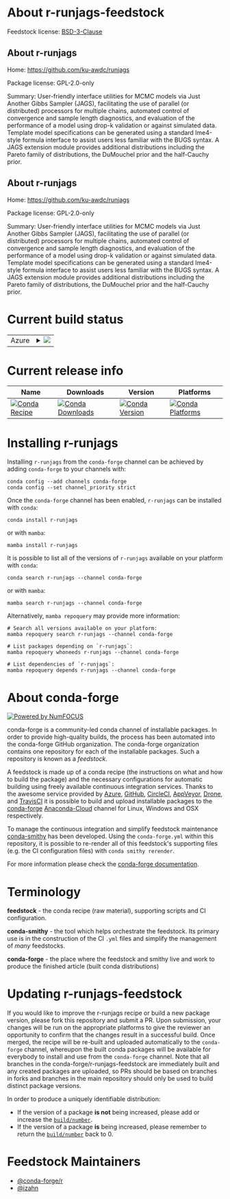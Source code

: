 About r-runjags-feedstock
=========================

Feedstock license: [BSD-3-Clause](https://github.com/conda-forge/r-runjags-feedstock/blob/main/LICENSE.txt)


About r-runjags
---------------

Home: https://github.com/ku-awdc/runjags

Package license: GPL-2.0-only

Summary: User-friendly interface utilities for MCMC models via Just Another Gibbs Sampler (JAGS), facilitating the use of parallel (or distributed) processors for multiple chains, automated control of convergence and sample length diagnostics, and evaluation of the performance of a model using drop-k validation or against simulated data. Template model specifications can be generated using a standard lme4-style formula interface to assist users less familiar with the BUGS syntax.  A JAGS extension module provides additional distributions including the Pareto family of distributions, the DuMouchel prior and the half-Cauchy prior.

About r-runjags
---------------

Home: https://github.com/ku-awdc/runjags

Package license: GPL-2.0-only

Summary: User-friendly interface utilities for MCMC models via Just Another Gibbs Sampler (JAGS), facilitating the use of parallel (or distributed) processors for multiple chains, automated control of convergence and sample length diagnostics, and evaluation of the performance of a model using drop-k validation or against simulated data. Template model specifications can be generated using a standard lme4-style formula interface to assist users less familiar with the BUGS syntax.  A JAGS extension module provides additional distributions including the Pareto family of distributions, the DuMouchel prior and the half-Cauchy prior.

Current build status
====================


<table>
    
  <tr>
    <td>Azure</td>
    <td>
      <details>
        <summary>
          <a href="https://dev.azure.com/conda-forge/feedstock-builds/_build/latest?definitionId=13389&branchName=main">
            <img src="https://dev.azure.com/conda-forge/feedstock-builds/_apis/build/status/r-runjags-feedstock?branchName=main">
          </a>
        </summary>
        <table>
          <thead><tr><th>Variant</th><th>Status</th></tr></thead>
          <tbody><tr>
              <td>linux_64_r_base4.2</td>
              <td>
                <a href="https://dev.azure.com/conda-forge/feedstock-builds/_build/latest?definitionId=13389&branchName=main">
                  <img src="https://dev.azure.com/conda-forge/feedstock-builds/_apis/build/status/r-runjags-feedstock?branchName=main&jobName=linux&configuration=linux%20linux_64_r_base4.2" alt="variant">
                </a>
              </td>
            </tr><tr>
              <td>linux_64_r_base4.3</td>
              <td>
                <a href="https://dev.azure.com/conda-forge/feedstock-builds/_build/latest?definitionId=13389&branchName=main">
                  <img src="https://dev.azure.com/conda-forge/feedstock-builds/_apis/build/status/r-runjags-feedstock?branchName=main&jobName=linux&configuration=linux%20linux_64_r_base4.3" alt="variant">
                </a>
              </td>
            </tr><tr>
              <td>osx_64_r_base4.2</td>
              <td>
                <a href="https://dev.azure.com/conda-forge/feedstock-builds/_build/latest?definitionId=13389&branchName=main">
                  <img src="https://dev.azure.com/conda-forge/feedstock-builds/_apis/build/status/r-runjags-feedstock?branchName=main&jobName=osx&configuration=osx%20osx_64_r_base4.2" alt="variant">
                </a>
              </td>
            </tr><tr>
              <td>osx_64_r_base4.3</td>
              <td>
                <a href="https://dev.azure.com/conda-forge/feedstock-builds/_build/latest?definitionId=13389&branchName=main">
                  <img src="https://dev.azure.com/conda-forge/feedstock-builds/_apis/build/status/r-runjags-feedstock?branchName=main&jobName=osx&configuration=osx%20osx_64_r_base4.3" alt="variant">
                </a>
              </td>
            </tr>
          </tbody>
        </table>
      </details>
    </td>
  </tr>
</table>

Current release info
====================

| Name | Downloads | Version | Platforms |
| --- | --- | --- | --- |
| [![Conda Recipe](https://img.shields.io/badge/recipe-r--runjags-green.svg)](https://anaconda.org/conda-forge/r-runjags) | [![Conda Downloads](https://img.shields.io/conda/dn/conda-forge/r-runjags.svg)](https://anaconda.org/conda-forge/r-runjags) | [![Conda Version](https://img.shields.io/conda/vn/conda-forge/r-runjags.svg)](https://anaconda.org/conda-forge/r-runjags) | [![Conda Platforms](https://img.shields.io/conda/pn/conda-forge/r-runjags.svg)](https://anaconda.org/conda-forge/r-runjags) |

Installing r-runjags
====================

Installing `r-runjags` from the `conda-forge` channel can be achieved by adding `conda-forge` to your channels with:

```
conda config --add channels conda-forge
conda config --set channel_priority strict
```

Once the `conda-forge` channel has been enabled, `r-runjags` can be installed with `conda`:

```
conda install r-runjags
```

or with `mamba`:

```
mamba install r-runjags
```

It is possible to list all of the versions of `r-runjags` available on your platform with `conda`:

```
conda search r-runjags --channel conda-forge
```

or with `mamba`:

```
mamba search r-runjags --channel conda-forge
```

Alternatively, `mamba repoquery` may provide more information:

```
# Search all versions available on your platform:
mamba repoquery search r-runjags --channel conda-forge

# List packages depending on `r-runjags`:
mamba repoquery whoneeds r-runjags --channel conda-forge

# List dependencies of `r-runjags`:
mamba repoquery depends r-runjags --channel conda-forge
```


About conda-forge
=================

[![Powered by
NumFOCUS](https://img.shields.io/badge/powered%20by-NumFOCUS-orange.svg?style=flat&colorA=E1523D&colorB=007D8A)](https://numfocus.org)

conda-forge is a community-led conda channel of installable packages.
In order to provide high-quality builds, the process has been automated into the
conda-forge GitHub organization. The conda-forge organization contains one repository
for each of the installable packages. Such a repository is known as a *feedstock*.

A feedstock is made up of a conda recipe (the instructions on what and how to build
the package) and the necessary configurations for automatic building using freely
available continuous integration services. Thanks to the awesome service provided by
[Azure](https://azure.microsoft.com/en-us/services/devops/), [GitHub](https://github.com/),
[CircleCI](https://circleci.com/), [AppVeyor](https://www.appveyor.com/),
[Drone](https://cloud.drone.io/welcome), and [TravisCI](https://travis-ci.com/)
it is possible to build and upload installable packages to the
[conda-forge](https://anaconda.org/conda-forge) [Anaconda-Cloud](https://anaconda.org/)
channel for Linux, Windows and OSX respectively.

To manage the continuous integration and simplify feedstock maintenance
[conda-smithy](https://github.com/conda-forge/conda-smithy) has been developed.
Using the ``conda-forge.yml`` within this repository, it is possible to re-render all of
this feedstock's supporting files (e.g. the CI configuration files) with ``conda smithy rerender``.

For more information please check the [conda-forge documentation](https://conda-forge.org/docs/).

Terminology
===========

**feedstock** - the conda recipe (raw material), supporting scripts and CI configuration.

**conda-smithy** - the tool which helps orchestrate the feedstock.
                   Its primary use is in the construction of the CI ``.yml`` files
                   and simplify the management of *many* feedstocks.

**conda-forge** - the place where the feedstock and smithy live and work to
                  produce the finished article (built conda distributions)


Updating r-runjags-feedstock
============================

If you would like to improve the r-runjags recipe or build a new
package version, please fork this repository and submit a PR. Upon submission,
your changes will be run on the appropriate platforms to give the reviewer an
opportunity to confirm that the changes result in a successful build. Once
merged, the recipe will be re-built and uploaded automatically to the
`conda-forge` channel, whereupon the built conda packages will be available for
everybody to install and use from the `conda-forge` channel.
Note that all branches in the conda-forge/r-runjags-feedstock are
immediately built and any created packages are uploaded, so PRs should be based
on branches in forks and branches in the main repository should only be used to
build distinct package versions.

In order to produce a uniquely identifiable distribution:
 * If the version of a package **is not** being increased, please add or increase
   the [``build/number``](https://docs.conda.io/projects/conda-build/en/latest/resources/define-metadata.html#build-number-and-string).
 * If the version of a package **is** being increased, please remember to return
   the [``build/number``](https://docs.conda.io/projects/conda-build/en/latest/resources/define-metadata.html#build-number-and-string)
   back to 0.

Feedstock Maintainers
=====================

* [@conda-forge/r](https://github.com/conda-forge/r/)
* [@izahn](https://github.com/izahn/)

